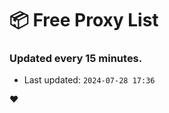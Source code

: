 # :package: Free Proxy List
### Updated every 15 minutes.

- Last updated: `2024-07-28 17:36`

:heart:
